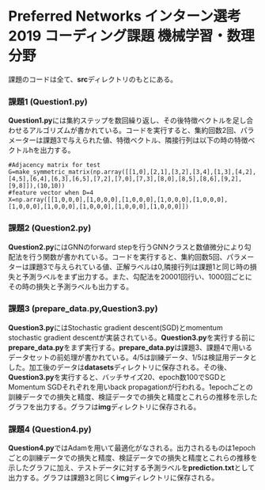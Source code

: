 # Preferred Networks インターン選考2019 コーディング課題 機械学習・数理分野

課題のコードは全て、**src**ディレクトリのもとにある。

### 課題1 (Question1.py)

**Question1.py**には集約ステップを数回繰り返し、その後特徴ベクトルを足し合わせるアルゴリズムが書かれている。コードを実行すると、集約回数2回、パラメーターは課題3で与えられた値、特徴ベクトル、隣接行列は以下の時の特徴ベクトルhを出力する。

```
#Adjacency matrix for test
G=make_symmetric_matrix(np.array([[1,0],[2,1],[3,2],[3,4],[1,3],[4,2],[4,5],[6,4],[6,3],[6,5],[7,2],[7,0],[7,3],[8,0],[8,5],[8,6],[9,2],[9,8]]),(10,10))
#feature vector when D=4
X=np.array([[1,0,0,0],[1,0,0,0],[1,0,0,0],[1,0,0,0],[1,0,0,0],[1,0,0,0],[1,0,0,0],[1,0,0,0],[1,0,0,0],[1,0,0,0]])
```

### 課題2 (Question2.py)

**Question2.py**にはGNNのforward stepを行うGNNクラスと数値微分により勾配法を行う関数が書かれている。コードを実行すると、集約回数5回、パラメーターは課題3で与えられている値、正解ラベルは0,隣接行列は課題1と同じ時の損失と予測ラベルをまず出力する。また、勾配法を20001回行い、1000回ごとにその時の損失と予測ラベルも出力する。

### 課題3 (prepare_data.py,Question3.py)

**Question3.py**にはStochastic gradient descent(SGD)とmomentum stochastic gradient descentが実装されている。**Question3.py**を実行する前に**prepare_data.py**をまず実行する。**prepare_data.py**は課題3、課題4で用いるデータセットの前処理が書かれている。4/5は訓練データ、1/5は検証用データとした。加工後のデータは**datasets**ディレクトリに保存される。その後、**Question3.py**を実行すると、バッチサイズ20、epoch数100でSGDとMomentum SGDそれぞれを用いback propagationが行われる。1epochごとの訓練データでの損失と精度、検証データでの損失と精度とこれらの推移を示したグラフを出力する。グラフは**img**ディレクトリに保存される。

### 課題4 (Question4.py)

**Question4.py**ではAdamを用いて最適化がなされる。出力されるものは1epochごとの訓練データでの損失と精度、検証データでの損失と精度とこれらの推移を示したグラフに加え、テストデータに対する予測ラベルを**prediction.txt**として出力する。グラフは課題3と同じく**img**ディレクトリに保存される。
